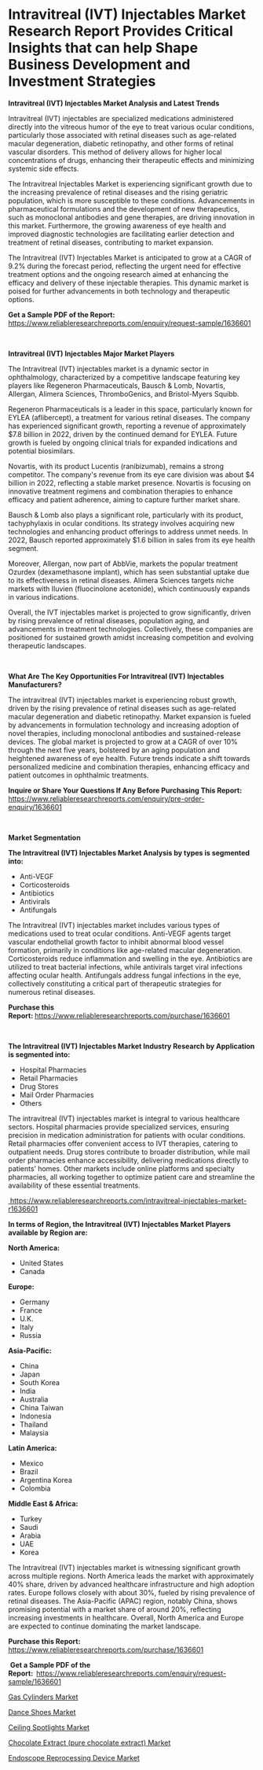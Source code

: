 <p><h1>Intravitreal (IVT) Injectables Market Research Report Provides Critical Insights that can help Shape Business Development and Investment Strategies</h1></p><p><strong>Intravitreal (IVT) Injectables Market Analysis and Latest Trends</strong></p>
<p><p>Intravitreal (IVT) injectables are specialized medications administered directly into the vitreous humor of the eye to treat various ocular conditions, particularly those associated with retinal diseases such as age-related macular degeneration, diabetic retinopathy, and other forms of retinal vascular disorders. This method of delivery allows for higher local concentrations of drugs, enhancing their therapeutic effects and minimizing systemic side effects.</p><p>The Intravitreal Injectables Market is experiencing significant growth due to the increasing prevalence of retinal diseases and the rising geriatric population, which is more susceptible to these conditions. Advancements in pharmaceutical formulations and the development of new therapeutics, such as monoclonal antibodies and gene therapies, are driving innovation in this market. Furthermore, the growing awareness of eye health and improved diagnostic technologies are facilitating earlier detection and treatment of retinal diseases, contributing to market expansion.</p><p>The Intravitreal (IVT) Injectables Market is anticipated to grow at a CAGR of 9.2% during the forecast period, reflecting the urgent need for effective treatment options and the ongoing research aimed at enhancing the efficacy and delivery of these injectable therapies. This dynamic market is poised for further advancements in both technology and therapeutic options.</p></p>
<p><strong>Get a Sample PDF of the Report:&nbsp;</strong> <a href="https://www.reliableresearchreports.com/enquiry/request-sample/1636601">https://www.reliableresearchreports.com/enquiry/request-sample/1636601</a></p>
<p>&nbsp;</p>
<p><strong>Intravitreal (IVT) Injectables Major Market Players</strong></p>
<p><p>The Intravitreal (IVT) injectables market is a dynamic sector in ophthalmology, characterized by a competitive landscape featuring key players like Regeneron Pharmaceuticals, Bausch & Lomb, Novartis, Allergan, Alimera Sciences, ThromboGenics, and Bristol-Myers Squibb.</p><p>Regeneron Pharmaceuticals is a leader in this space, particularly known for EYLEA (aflibercept), a treatment for various retinal diseases. The company has experienced significant growth, reporting a revenue of approximately $7.8 billion in 2022, driven by the continued demand for EYLEA. Future growth is fueled by ongoing clinical trials for expanded indications and potential biosimilars.</p><p>Novartis, with its product Lucentis (ranibizumab), remains a strong competitor. The company's revenue from its eye care division was about $4 billion in 2022, reflecting a stable market presence. Novartis is focusing on innovative treatment regimens and combination therapies to enhance efficacy and patient adherence, aiming to capture further market share.</p><p>Bausch & Lomb also plays a significant role, particularly with its product, tachyphylaxis in ocular conditions. Its strategy involves acquiring new technologies and enhancing product offerings to address unmet needs. In 2022, Bausch reported approximately $1.6 billion in sales from its eye health segment.</p><p>Moreover, Allergan, now part of AbbVie, markets the popular treatment Ozurdex (dexamethasone implant), which has seen substantial uptake due to its effectiveness in retinal diseases. Alimera Sciences targets niche markets with Iluvien (fluocinolone acetonide), which continuously expands in various indications.</p><p>Overall, the IVT injectables market is projected to grow significantly, driven by rising prevalence of retinal diseases, population aging, and advancements in treatment technologies. Collectively, these companies are positioned for sustained growth amidst increasing competition and evolving therapeutic landscapes.</p></p>
<p>&nbsp;</p>
<p><strong>What Are The Key Opportunities For Intravitreal (IVT) Injectables Manufacturers?</strong></p>
<p><p>The intravitreal (IVT) injectables market is experiencing robust growth, driven by the rising prevalence of retinal diseases such as age-related macular degeneration and diabetic retinopathy. Market expansion is fueled by advancements in formulation technology and increasing adoption of novel therapies, including monoclonal antibodies and sustained-release devices. The global market is projected to grow at a CAGR of over 10% through the next five years, bolstered by an aging population and heightened awareness of eye health. Future trends indicate a shift towards personalized medicine and combination therapies, enhancing efficacy and patient outcomes in ophthalmic treatments.</p></p>
<p><strong>Inquire or Share Your Questions If Any Before Purchasing This Report:</strong> <a href="https://www.reliableresearchreports.com/enquiry/pre-order-enquiry/1636601">https://www.reliableresearchreports.com/enquiry/pre-order-enquiry/1636601</a></p>
<p>&nbsp;</p>
<p><strong>Market Segmentation</strong></p>
<p><strong>The Intravitreal (IVT) Injectables Market Analysis by types is segmented into:</strong></p>
<p><ul><li>Anti-VEGF</li><li>Corticosteroids</li><li>Antibiotics</li><li>Antivirals</li><li>Antifungals</li></ul></p>
<p><p>The Intravitreal (IVT) injectables market includes various types of medications used to treat ocular conditions. Anti-VEGF agents target vascular endothelial growth factor to inhibit abnormal blood vessel formation, primarily in conditions like age-related macular degeneration. Corticosteroids reduce inflammation and swelling in the eye. Antibiotics are utilized to treat bacterial infections, while antivirals target viral infections affecting ocular health. Antifungals address fungal infections in the eye, collectively constituting a critical part of therapeutic strategies for numerous retinal diseases.</p></p>
<p><strong>Purchase this Report:&nbsp;</strong><a href="https://www.reliableresearchreports.com/purchase/1636601">https://www.reliableresearchreports.com/purchase/1636601</a></p>
<p>&nbsp;</p>
<p><strong>The Intravitreal (IVT) Injectables Market Industry Research by Application is segmented into:</strong></p>
<p><ul><li>Hospital Pharmacies</li><li>Retail Pharmacies</li><li>Drug Stores</li><li>Mail Order Pharmacies</li><li>Others</li></ul></p>
<p><p>The intravitreal (IVT) injectables market is integral to various healthcare sectors. Hospital pharmacies provide specialized services, ensuring precision in medication administration for patients with ocular conditions. Retail pharmacies offer convenient access to IVT therapies, catering to outpatient needs. Drug stores contribute to broader distribution, while mail order pharmacies enhance accessibility, delivering medications directly to patients’ homes. Other markets include online platforms and specialty pharmacies, all working together to optimize patient care and streamline the availability of these essential treatments.</p></p>
<p><a href="https://www.reliableresearchreports.com/intravitreal-injectables-market-r1636601">&nbsp;https://www.reliableresearchreports.com/intravitreal-injectables-market-r1636601</a></p>
<p><strong>In terms of Region, the Intravitreal (IVT) Injectables Market Players available by Region are:</strong></p>
<p>
    <p> <strong> North America: </strong>
        <ul>
            <li>United States</li>
            <li>Canada</li>
        </ul>
        </p> 
    <p> <strong> Europe: </strong>
        <ul>
            <li>Germany</li>
            <li>France</li>
            <li>U.K.</li>
            <li>Italy</li>
            <li>Russia</li>
        </ul>
        </p> 
    <p> <strong> Asia-Pacific: </strong>
        <ul>
            <li>China</li>
            <li>Japan</li>
            <li>South Korea</li>
            <li>India</li>
            <li>Australia</li>
            <li>China Taiwan</li>
            <li>Indonesia</li>
            <li>Thailand</li>
            <li>Malaysia</li>
        </ul>
        </p> 
    <p> <strong> Latin America: </strong>
        <ul>
            <li>Mexico</li>
            <li>Brazil</li>
            <li>Argentina Korea</li>
            <li>Colombia</li>
        </ul>
        </p> 
    <p> <strong> Middle East & Africa: </strong>
        <ul>
            <li>Turkey</li>
            <li>Saudi</li>
            <li>Arabia</li>
            <li>UAE</li>
            <li>Korea</li>
        </ul>
    </p>
    </p>
<p><p>The Intravitreal (IVT) injectables market is witnessing significant growth across multiple regions. North America leads the market with approximately 40% share, driven by advanced healthcare infrastructure and high adoption rates. Europe follows closely with about 30%, fueled by rising prevalence of retinal diseases. The Asia-Pacific (APAC) region, notably China, shows promising potential with a market share of around 20%, reflecting increasing investments in healthcare. Overall, North America and Europe are expected to continue dominating the market landscape.</p></p>
<p><strong>Purchase this Report: </strong><a href="https://www.reliableresearchreports.com/purchase/1636601">https://www.reliableresearchreports.com/purchase/1636601</a></p>
<p>&nbsp;<strong>Get a Sample PDF of the Report:&nbsp;&nbsp;</strong><a href="https://www.reliableresearchreports.com/enquiry/request-sample/1636601">https://www.reliableresearchreports.com/enquiry/request-sample/1636601</a></p>
<p><strong></strong></p>
<p><p><a href="https://www.linkedin.com/pulse/market-leaders-laggards-global-gas-cylinders-trends-forecast-qkznf?trackingId=Nlehkz9fRDKwHUjIlTF7mg%3D%3D">Gas Cylinders Market</a></p><p><a href="https://issuu.com/reportprime-2/docs/dance-shoes-market-size-2030.pptx_9b5c392f9b8d3b">Dance Shoes Market</a></p><p><a href="https://issuu.com/reportprime-2/docs/ceiling-spotlights-market-size-2030_367bca420134fe">Ceiling Spotlights Market</a></p><p><a href="https://medium.com/@jasminnatsir/chocolate-extract-pure-chocolate-extract-industry-analysis-report-its-market-size-share-trends-a808e67076cb">Chocolate Extract (pure chocolate extract) Market</a></p><p><a href="https://www.linkedin.com/pulse/endoscope-reprocessing-device-market-global-regional-vhqre?trackingId=iZVW9TpLTD%2BsAJtu%2BMQGaw%3D%3D">Endoscope Reprocessing Device Market</a></p></p>